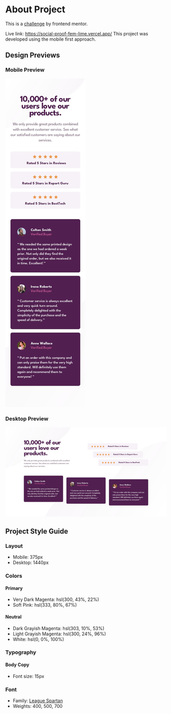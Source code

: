 # About Project

This is a [challenge](https://www.frontendmentor.io/challenges/social-proof-section-6e0qTv_bA) by frontend mentor.

Live link: https://social-proof-fem-lime.vercel.app/
This project was developed using the mobile first approach.


## Design Previews

### Mobile Preview
![Mobile design](/social-proof/designs/mobile-design.jpg)

### Desktop Preview
![Desktop design](/social-proof/designs/desktop-design.jpg)


## Project Style Guide

### Layout
- Mobile: 375px
- Desktop: 1440px

### Colors
#### Primary
- Very Dark Magenta: hsl(300, 43%, 22%)
- Soft Pink: hsl(333, 80%, 67%)

#### Neutral
- Dark Grayish Magenta: hsl(303, 10%, 53%)
- Light Grayish Magenta: hsl(300, 24%, 96%)
- White: hsl(0, 0%, 100%)

### Typography
#### Body Copy
- Font size: 15px

### Font

- Family:  [League Spartan](https://fonts.google.com/specimen/League+Spartan)
- Weights:  400, 500, 700